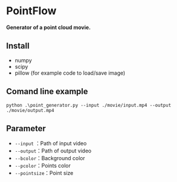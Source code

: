 # PointFlow

**Generator of a point cloud movie.**
## Install
- numpy
- scipy
- pillow (for example code to load/save image)

## Comand line example
```
python .\point_generator.py --input ./movie/input.mp4 --output ./movie/output.mp4
```

## Parameter
- ```--input``` ：Path of input video
- ```--output```：Path of output video
- ```--bcolor```：Background color
- ```--pcolor```：Points color
- ```--pointsize```：Point size